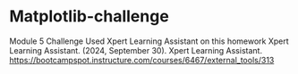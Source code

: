 # Matplotlib-challenge
Module 5 Challenge
Used Xpert Learning Assistant on this homework
Xpert Learning Assistant. (2024, September 30). Xpert Learning Assistant. https://bootcampspot.instructure.com/courses/6467/external_tools/313

